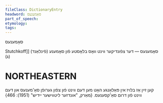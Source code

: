 ```yaml
---
fileClass: DictionaryEntry
headword: סאָמענעס
part_of_speech: 
etymology: 
tags: 
---
```

סאָמענעס

Stutchkoff]]
סאָמענעס — דער צפֿונדיקער ווינט וואָס בלאָסטע פֿון סאָמענע (פֿינלאַנד) (ג)

NORTHEASTERN
==============

קען זײַן אַז בלויז אין פּאַלאָנגע האָט מען דעם ווינט פֿון צפֿון גערופֿן סאָ'מענעס און דעם ווינט פֿון דרום סאַ'קסענעס.
{מאַרק, "אונדזער ליטווישער ייִדיש" (1951): 466}

